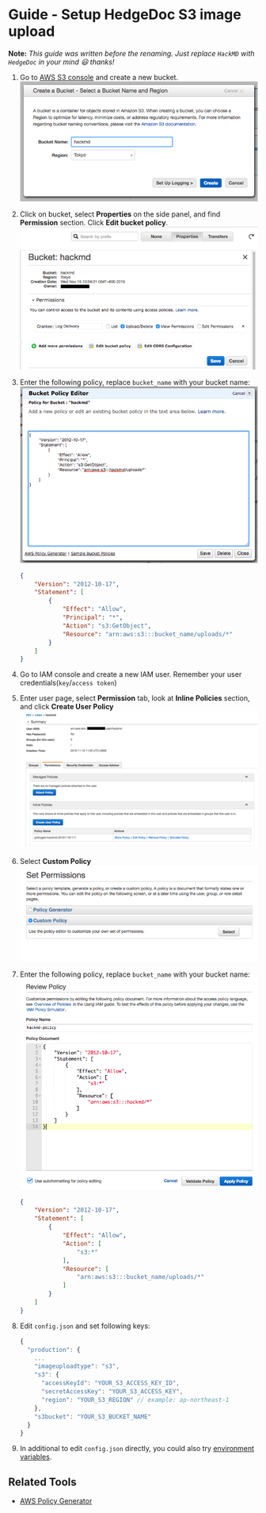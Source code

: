 # Guide - Setup HedgeDoc S3 image upload

**Note:** *This guide was written before the renaming. Just replace `HackMD` with `HedgeDoc` in your mind 😃 thanks!*

1. Go to [AWS S3 console](https://console.aws.amazon.com/s3/home) and create a new bucket.
   ![create-bucket](../images/s3-image-upload/create-bucket.png)

2. Click on bucket, select **Properties**  on the side panel, and find **Permission** section. Click **Edit bucket policy**.
   ![bucket-property](../images/s3-image-upload/bucket-property.png)

3. Enter the following policy, replace `bucket_name` with your bucket name:
   ![bucket-policy-editor](../images/s3-image-upload/bucket-policy-editor.png)

    ```json
    {
        "Version": "2012-10-17",
        "Statement": [
            {
                "Effect": "Allow",
                "Principal": "*",
                "Action": "s3:GetObject",
                "Resource": "arn:aws:s3:::bucket_name/uploads/*"
            }
        ]
    }
    ```

4. Go to IAM console and create a new IAM user. Remember your user credentials(`key`/`access token`)

5. Enter user page, select **Permission** tab, look at **Inline Policies** section, and click **Create User Policy**
   ![iam-user](../images/s3-image-upload/iam-user.png)

6. Select **Custom Policy**
   ![custom-policy](../images/s3-image-upload/custom-policy.png)

7. Enter the following policy, replace `bucket_name` with your bucket name:
   ![review-policy](../images/s3-image-upload/review-policy.png)

    ```json
    {
        "Version": "2012-10-17",
        "Statement": [
            {
                "Effect": "Allow",
                "Action": [
                    "s3:*"
                ],
                "Resource": [
                    "arn:aws:s3:::bucket_name/uploads/*"
                ]
            }
        ]
    }
    ```

8. Edit `config.json` and set following keys:

   ```javascript
   {
     "production": {
       ...
       "imageuploadtype": "s3",
       "s3": {
         "accessKeyId": "YOUR_S3_ACCESS_KEY_ID",
         "secretAccessKey": "YOUR_S3_ACCESS_KEY",
         "region": "YOUR_S3_REGION" // example: ap-northeast-1
       },
       "s3bucket": "YOUR_S3_BUCKET_NAME"
     }
   }
   ```

9. In additional to edit `config.json` directly, you could also try [environment variables](../configuration.md).

## Related Tools

- [AWS Policy Generator](http://awspolicygen.s3.amazonaws.com/policygen.html)
